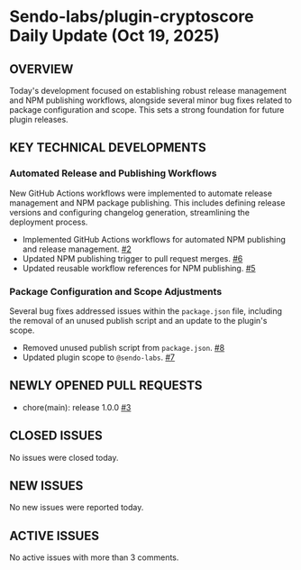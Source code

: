 # Sendo-labs/plugin-cryptoscore Daily Update (Oct 19, 2025)
## OVERVIEW 
Today's development focused on establishing robust release management and NPM publishing workflows, alongside several minor bug fixes related to package configuration and scope. This sets a strong foundation for future plugin releases.

## KEY TECHNICAL DEVELOPMENTS

### Automated Release and Publishing Workflows
New GitHub Actions workflows were implemented to automate release management and NPM package publishing. This includes defining release versions and configuring changelog generation, streamlining the deployment process.
- Implemented GitHub Actions workflows for automated NPM publishing and release management. [#2](https://github.com/Sendo-labs/plugin-cryptoscore/pull/2)
- Updated NPM publishing trigger to pull request merges. [#6](https://github.com/Sendo-labs/plugin-cryptoscore/pull/6)
- Updated reusable workflow references for NPM publishing. [#5](https://github.com/Sendo-labs/plugin-cryptoscore/pull/5)

### Package Configuration and Scope Adjustments
Several bug fixes addressed issues within the `package.json` file, including the removal of an unused publish script and an update to the plugin's scope.
- Removed unused publish script from `package.json`. [#8](https://github.com/Sendo-labs/plugin-cryptoscore/pull/8)
- Updated plugin scope to `@sendo-labs`. [#7](https://github.com/Sendo-labs/plugin-cryptoscore/pull/7)

## NEWLY OPENED PULL REQUESTS
- chore(main): release 1.0.0 [#3](https://github.com/Sendo-labs/plugin-cryptoscore/pull/3)

## CLOSED ISSUES
No issues were closed today.

## NEW ISSUES
No new issues were reported today.

## ACTIVE ISSUES
No active issues with more than 3 comments.